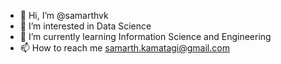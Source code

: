 - 👋 Hi, I’m @samarthvk
- 👀 I’m interested in Data Science
- 🌱 I’m currently learning Information Science and Engineering
- 📫 How to reach me samarth.kamatagi@gmail.com
